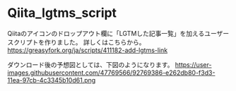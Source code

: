 # Qiita_lgtms_script
Qiitaのアイコンのドロップアウト欄に「LGTMした記事一覧」を加えるユーザースクリプトを作りました。
詳しくはこちらから。
https://greasyfork.org/ja/scripts/411182-add-lgtms-link

ダウンロード後の予想図としては、下図のようになります。
https://user-images.githubusercontent.com/47769566/92769386-e262db80-f3d3-11ea-97cb-4c3345b10d61.png
